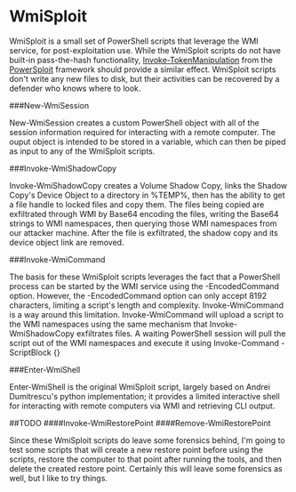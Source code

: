 # WmiSploit

WmiSploit is a small set of PowerShell scripts that leverage the WMI service, for post-exploitation use. While the WmiSploit scripts do not have built-in pass-the-hash functionality, [Invoke-TokenManipulation](https://github.com/mattifestation/PowerSploit/blob/master/Exfiltration/Invoke-TokenManipulation.ps1) from the [PowerSploit](https://github.com/mattifestation/PowerSploit) framework should provide a similar effect. WmiSploit scripts don't write any new files to disk, but their activities can be recovered by a defender who knows where to look.

###New-WmiSession

New-WmiSession creates a custom PowerShell object with all of the session information required for interacting with a remote computer. The ouput object is intended to be stored in a variable, which can then be piped as input to any of the WmiSploit scripts.

###Invoke-WmiShadowCopy

Invoke-WmiShadowCopy creates a Volume Shadow Copy, links the Shadow Copy's Device Object to a directory in %TEMP%, then has the ability to get a file handle to locked files and copy them. The files being copied are exfiltrated through WMI by Base64 encoding the files, writing the Base64 strings to WMI namespaces, then querying those WMI namespaces from our attacker machine. After the file is exfiltrated, the shadow copy and its device object link are removed.

###Invoke-WmiCommand

The basis for these WmiSploit scripts leverages the fact that a PowerShell process can be started by the WMI service using the -EncodedCommand option. However, the -EncodedCommand option can only accept 8192 characters, limiting a script's length and complexity. Invoke-WmiCommand is a way around this limitation. Invoke-WmiCommand will upload a script to the WMI namespaces using the same mechanism that Invoke-WmiShadowCopy exfiltrates files. A waiting PowerShell session will pull the script out of the WMI namespaces and execute it using Invoke-Command -ScriptBlock {}

###Enter-WmiShell

Enter-WmiShell is the original WmiSploit script, largely based on Andrei Dumitrescu's python implementation; it provides a limited interactive shell for interacting with remote computers via WMI and retrieving CLI output.

##TODO
####Invoke-WmiRestorePoint
####Remove-WmiRestorePoint

Since these WmiSploit scripts do leave some forensics behind, I'm going to test some scripts that will create a new restore point before using the scripts, restore the computer to that point after running the tools, and then delete the created restore point. Certainly this will leave some forensics as well, but I like to try things.

